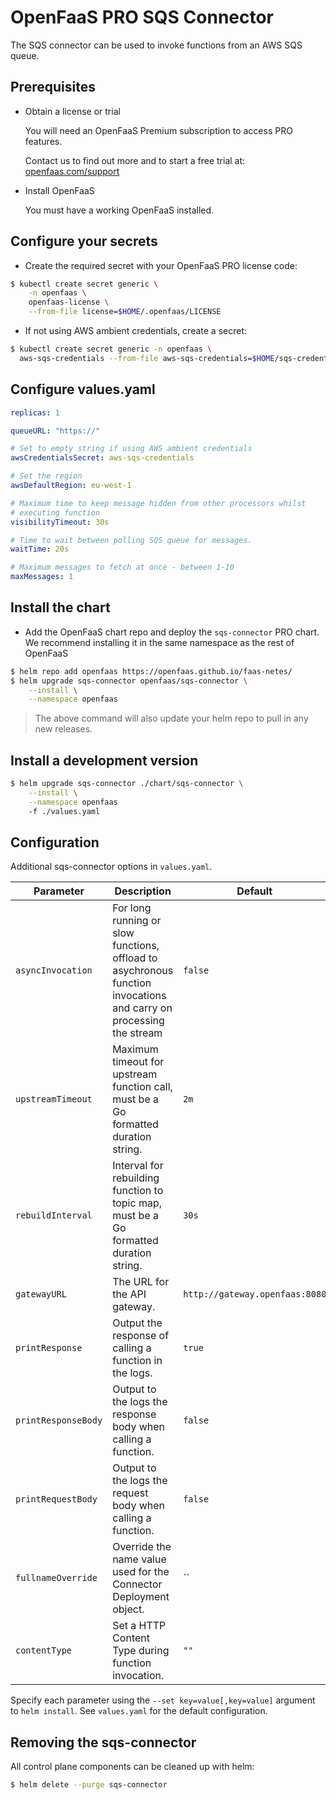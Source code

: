 # OpenFaaS PRO SQS Connector

The SQS connector can be used to invoke functions from an AWS SQS queue.

## Prerequisites

- Obtain a license or trial

  You will need an OpenFaaS Premium subscription to access PRO features.

  Contact us to find out more and to start a free trial at: [openfaas.com/support](https://www.openfaas.com/support)

- Install OpenFaaS

  You must have a working OpenFaaS installed.

## Configure your secrets

- Create the required secret with your OpenFaaS PRO license code:

```bash
$ kubectl create secret generic \
    -n openfaas \
    openfaas-license \
    --from-file license=$HOME/.openfaas/LICENSE
```

- If not using AWS ambient credentials, create a secret:

```bash
$ kubectl create secret generic -n openfaas \
  aws-sqs-credentials --from-file aws-sqs-credentials=$HOME/sqs-credentials.txt
```

## Configure values.yaml

```yaml
replicas: 1

queueURL: "https://"

# Set to empty string if using AWS ambient credentials
awsCredentialsSecret: aws-sqs-credentials

# Set the region
awsDefaultRegion: eu-west-1

# Maximum time to keep message hidden from other processors whilst 
# executing function
visibilityTimeout: 30s

# Time to wait between polling SQS queue for messages.
waitTime: 20s

# Maximum messages to fetch at once - between 1-10
maxMessages: 1
```

## Install the chart

- Add the OpenFaaS chart repo and deploy the `sqs-connector` PRO chart. We recommend installing it in the same namespace as the rest of OpenFaaS

```sh
$ helm repo add openfaas https://openfaas.github.io/faas-netes/
$ helm upgrade sqs-connector openfaas/sqs-connector \
    --install \
    --namespace openfaas
```

> The above command will also update your helm repo to pull in any new releases.

## Install a development version
```sh
$ helm upgrade sqs-connector ./chart/sqs-connector \
    --install \
    --namespace openfaas
    -f ./values.yaml
```

## Configuration

Additional sqs-connector options in `values.yaml`.

| Parameter                | Description                                                                            | Default                        |
| ------------------------ | -------------------------------------------------------------------------------------- | ------------------------------ |
| `asyncInvocation`        | For long running or slow functions, offload to asychronous function invocations and carry on processing the stream | `false`   |
| `upstreamTimeout`        | Maximum timeout for upstream function call, must be a Go formatted duration string.    | `2m`                          |
| `rebuildInterval`        | Interval for rebuilding function to topic map, must be a Go formatted duration string. | `30s`                           |
| `gatewayURL`             | The URL for the API gateway.                                                           | `http://gateway.openfaas:8080` |
| `printResponse`          | Output the response of calling a function in the logs.                                 | `true`                         |
| `printResponseBody`      | Output to the logs the response body when calling a function.                          | `false`                        |
| `printRequestBody`       | Output to the logs the request body when calling a function.                           | `false`                        |
| `fullnameOverride`       | Override the name value used for the Connector Deployment object.                      | ``                             |
| `contentType`            | Set a HTTP Content Type during function invocation.                                    | `""`                           |

Specify each parameter using the `--set key=value[,key=value]` argument to `helm install`. See `values.yaml` for the default configuration.

## Removing the sqs-connector

All control plane components can be cleaned up with helm:

```sh
$ helm delete --purge sqs-connector
```
